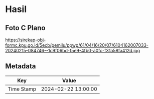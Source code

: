 # Hasil

## Foto C Plano

https://sirekap-obj-formc.kpu.go.id/5ecb/pemilu/ppwp/61/04/16/20/07/6104162007033-20240215-084746--1c9f06bd-f5e9-4fb0-a0fc-f31a58fa412d.jpg


## Metadata

| Key        | Value               |
| ---------- | ------------------- |
| Time Stamp | 2024-02-22 13:00:00 |



